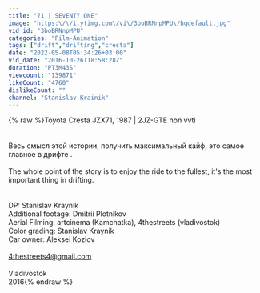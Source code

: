 ```yaml
---
title: "71 | SEVENTY ONE"
image: "https:\/\/i.ytimg.com\/vi\/3boBRNnpMPU\/hqdefault.jpg"
vid_id: "3boBRNnpMPU"
categories: "Film-Animation"
tags: ["drift","drifting","cresta"]
date: "2022-05-08T05:34:26+03:00"
vid_date: "2016-10-26T18:58:28Z"
duration: "PT3M43S"
viewcount: "139871"
likeCount: "4760"
dislikeCount: ""
channel: "Stanislav Krainik"
---
```

{% raw %}Toyota Cresta JZX71, 1987  | 2JZ-GTE non vvti <br /><br /><br />Весь смысл этой истории, получить максимальный кайф, это самое главное в дрифте .<br /><br />The whole point of the story is to enjoy the ride to the fullest, it's the most important thing in  drifting.<br /><br /><br />DP: Stanislav Kraynik<br />Additional footage: Dmitrii Plotnikov<br />Aerial Filming: artcinema (Kamchatka), 4thestreets (vladivostok)<br />Color grading: Stanislav Kraynik<br />Car owner: Aleksei Kozlov<br /><br />4thestreets4@gmail.com<br /><br />Vladivostok<br />2016{% endraw %}
